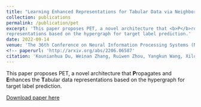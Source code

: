 ```yaml
---
title: "Learning Enhanced Representations for Tabular Data via Neighborhood Propagation"
collection: publications
permalink: /publication/pet
excerpt: 'This paper proposes PET, a novel architecture that <b>P</b>ropagates and <b>E</b>nhances the <b>T</b>abular data
representations based on the hypergraph for target label prediction.'
date: 2022-09-14
venue: 'The 36th Conference on Neural Information Processing Systems (NeurIPS)'
<!-- paperurl: 'http://arxiv.org/abs/2206.06587'
citation: 'Kounianhua Du, Weinan Zhang, Ruiwen Zhou, Yangkun Wang, Xilong Zhao, Jiarui Jin, Quan Gan, Zheng Zhang, David Wipf. Learning Enhanced Representations for Tabular Data via Neighborhood Propagation. In Proceedings of the 36th Conference on Neural Information Processing Systems (NeurIPS). 2022.' -->
---
```

This paper proposes PET, a novel architecture that <b>P</b>ropagates and <b>E</b>nhances the <b>T</b>abular data
representations based on the hypergraph for target label prediction.

[Download paper here](http://academicpages.github.io/files/pet-neurips22.pdf)

<!-- Recommended citation: Kounianhua Du, Weinan Zhang, Ruiwen Zhou, Yangkun Wang, Xilong Zhao, Jiarui Jin, Quan Gan, Zheng Zhang, David Wipf. <i>Learning Enhanced Representations for Tabular Data via Neighborhood Propagation.</i> In Proceedings of the 36th Conference on Neural Information Processing Systems (NeurIPS). 2022. -->
